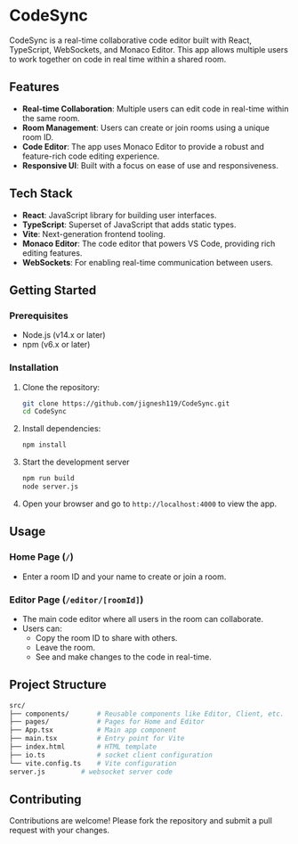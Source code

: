# CodeSync

CodeSync is a real-time collaborative code editor built with React, TypeScript, WebSockets, and Monaco Editor. This app allows multiple users to work together on code in real time within a shared room.

## Features

- **Real-time Collaboration**: Multiple users can edit code in real-time within the same room.
- **Room Management**: Users can create or join rooms using a unique room ID.
- **Code Editor**: The app uses Monaco Editor to provide a robust and feature-rich code editing experience.
- **Responsive UI**: Built with a focus on ease of use and responsiveness.

## Tech Stack

- **React**: JavaScript library for building user interfaces.
- **TypeScript**: Superset of JavaScript that adds static types.
- **Vite**: Next-generation frontend tooling.
- **Monaco Editor**: The code editor that powers VS Code, providing rich editing features.
- **WebSockets**: For enabling real-time communication between users.

## Getting Started

### Prerequisites

- Node.js (v14.x or later)
- npm (v6.x or later)

### Installation

1. Clone the repository:

   ```bash
   git clone https://github.com/jignesh119/CodeSync.git
   cd CodeSync
   ```

2. Install dependencies:

   ```bash
   npm install
   ```

3. Start the development server

   ```bash
   npm run build
   node server.js
   ```

4. Open your browser and go to `http://localhost:4000` to view the app.

## Usage

### Home Page (`/`)

- Enter a room ID and your name to create or join a room.

### Editor Page (`/editor/[roomId]`)

- The main code editor where all users in the room can collaborate.
- Users can:
  - Copy the room ID to share with others.
  - Leave the room.
  - See and make changes to the code in real-time.

## Project Structure

```bash
src/
├── components/       # Reusable components like Editor, Client, etc.
├── pages/            # Pages for Home and Editor
├── App.tsx           # Main app component
├── main.tsx          # Entry point for Vite
├── index.html        # HTML template
├── io.ts             # socket client configuration
└── vite.config.ts    # Vite configuration
server.js         # websocket server code
```

## Contributing

Contributions are welcome! Please fork the repository and submit a pull request with your changes.

